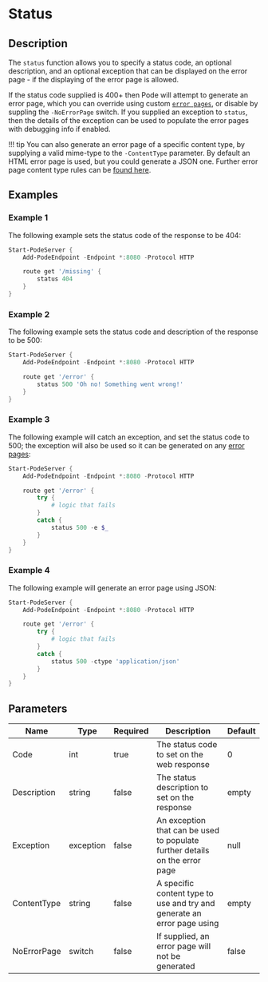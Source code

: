 # Status

## Description

The `status` function allows you to specify a status code, an optional description, and an optional exception that can be displayed on the error page - if the displaying of the error page is allowed.

If the status code supplied is 400+ then Pode will attempt to generate an error page, which you can override using custom [`error pages`](../../../Tutorials/Routes/ErrorPages), or disable by suppling the `-NoErrorPage` switch. If you supplied an exception to `status`, then the details of the exception can be used to populate the error pages with debugging info if enabled.

!!! tip
    You can also generate an error page of a specific content type, by supplying a valid mime-type to the `-ContentType` parameter. By default an HTML error page is used, but you could generate a JSON one. Further error page content type rules can be [found here](../../../Tutorials/Routes/ErrorPages).

## Examples

### Example 1

The following example sets the status code of the response to be 404:

```powershell
Start-PodeServer {
    Add-PodeEndpoint -Endpoint *:8080 -Protocol HTTP

    route get '/missing' {
        status 404
    }
}
```

### Example 2

The following example sets the status code and description of the response to be 500:

```powershell
Start-PodeServer {
    Add-PodeEndpoint -Endpoint *:8080 -Protocol HTTP

    route get '/error' {
        status 500 'Oh no! Something went wrong!'
    }
}
```

### Example 3

The following example will catch an exception, and set the status code to 500; the exception will also be used so it can be generated on any [error pages](../../../Tutorials/Routes/ErrorPages):

```powershell
Start-PodeServer {
    Add-PodeEndpoint -Endpoint *:8080 -Protocol HTTP

    route get '/error' {
        try {
            # logic that fails
        }
        catch {
            status 500 -e $_
        }
    }
}
```

### Example 4

The following example will generate an error page using JSON:

```powershell
Start-PodeServer {
    Add-PodeEndpoint -Endpoint *:8080 -Protocol HTTP

    route get '/error' {
        try {
            # logic that fails
        }
        catch {
            status 500 -ctype 'application/json'
        }
    }
}
```

## Parameters

| Name | Type | Required | Description | Default |
| ---- | ---- | -------- | ----------- | ------- |
| Code | int | true | The status code to set on the web response | 0 |
| Description | string | false | The status description to set on the response | empty |
| Exception | exception | false | An exception that can be used to populate further details on the error page | null |
| ContentType | string | false | A specific content type to use and try and generate an error page using | empty |
| NoErrorPage | switch | false | If supplied, an error page will not be generated | false |
